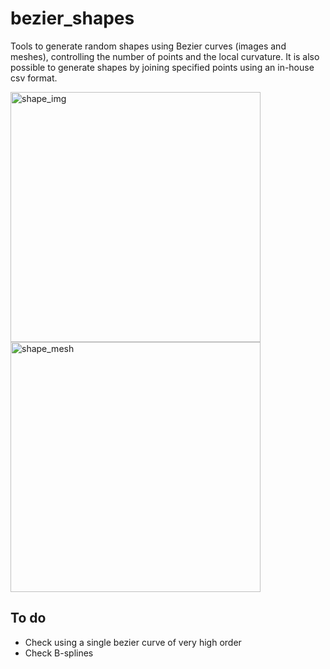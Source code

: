 # bezier_shapes

Tools to generate random shapes using Bezier curves (images and meshes), controlling the number of points and the local curvature. It is also possible to generate shapes by joining specified points using an in-house csv format.



<img width="400" alt="shape_img" src="https://user-images.githubusercontent.com/44053700/64610237-1c6b5d00-d3cf-11e9-8621-ce07e4e5d14a.png"> <img width="400" alt="shape_mesh" src="https://user-images.githubusercontent.com/44053700/64610352-576d9080-d3cf-11e9-8cb8-197aee1de5a3.png">

## To do
- Check using a single bezier curve of very high order
- Check B-splines
